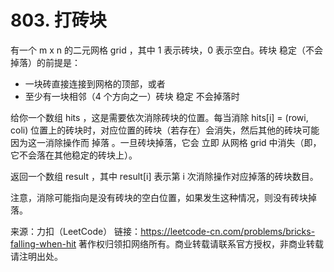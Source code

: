 # 803. 打砖块

有一个 m x n 的二元网格 grid ，其中 1 表示砖块，0 表示空白。砖块 稳定（不会掉落）的前提是：

* 一块砖直接连接到网格的顶部，或者
* 至少有一块相邻（4 个方向之一）砖块 稳定 不会掉落时

给你一个数组 hits ，这是需要依次消除砖块的位置。每当消除 hits[i] = (rowi, coli) 位置上的砖块时，对应位置的砖块（若存在）会消失，然后其他的砖块可能因为这一消除操作而 掉落 。一旦砖块掉落，它会 立即 从网格 grid 中消失（即，它不会落在其他稳定的砖块上）。

返回一个数组 result ，其中 result[i] 表示第 i 次消除操作对应掉落的砖块数目。

注意，消除可能指向是没有砖块的空白位置，如果发生这种情况，则没有砖块掉落。

来源：力扣（LeetCode）
链接：https://leetcode-cn.com/problems/bricks-falling-when-hit
著作权归领扣网络所有。商业转载请联系官方授权，非商业转载请注明出处。
